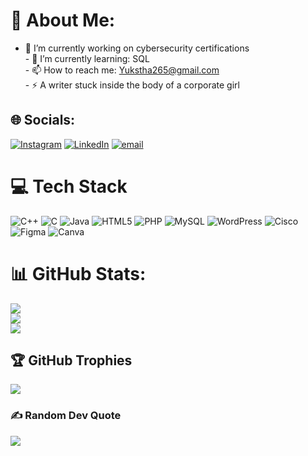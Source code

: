 # 💫 About Me:
- 🔭 I’m currently working on cybersecurity certifications<br>- 🌱 I’m currently learning: SQL<br>- 📫 How to reach me: Yukstha265@gmail.com<br>- ⚡ A writer stuck inside the body of a corporate girl


## 🌐 Socials:
[![Instagram](https://img.shields.io/badge/Instagram-%23E4405F.svg?logo=Instagram&logoColor=white)](https://instagram.com/Say_Seez) [![LinkedIn](https://img.shields.io/badge/LinkedIn-%230077B5.svg?logo=linkedin&logoColor=white)](https://linkedin.com/in/Yuksha_Shrestha) [![email](https://img.shields.io/badge/Email-D14836?logo=gmail&logoColor=white)](mailto:Yukstha265@gmail.com) 

# 💻 Tech Stack

<p align="left">
  <img src="https://img.shields.io/badge/-C++-00599C?style=flat-square&logo=c%2B%2B&logoColor=white" alt="C++" />
  <img src="https://img.shields.io/badge/-C-00599C?style=flat-square&logo=c&logoColor=white" alt="C" />
  <img src="https://img.shields.io/badge/-Java-ED8B00?style=flat-square&logo=openjdk&logoColor=white" alt="Java" />
  <img src="https://img.shields.io/badge/-HTML5-E34F26?style=flat-square&logo=html5&logoColor=white" alt="HTML5" />
  <img src="https://img.shields.io/badge/-PHP-777BB4?style=flat-square&logo=php&logoColor=white" alt="PHP" />
  <img src="https://img.shields.io/badge/-MySQL-4479A1?style=flat-square&logo=mysql&logoColor=white" alt="MySQL" />
  <img src="https://img.shields.io/badge/-WordPress-21759B?style=flat-square&logo=wordpress&logoColor=white" alt="WordPress" />
  <img src="https://img.shields.io/badge/-Cisco-049FD9?style=flat-square&logo=cisco&logoColor=black" alt="Cisco" />
  <img src="https://img.shields.io/badge/-Figma-F24E1E?style=flat-square&logo=figma&logoColor=white" alt="Figma" />
  <img src="https://img.shields.io/badge/-Canva-00C4CC?style=flat-square&logo=canva&logoColor=white" alt="Canva" />
</p>

# 📊 GitHub Stats:
![](https://github-readme-stats.vercel.app/api?username=YSTHA&theme=material-palenight&hide_border=false&include_all_commits=false&count_private=false)<br/>
![](https://nirzak-streak-stats.vercel.app/?user=YSTHA&theme=material-palenight&hide_border=false)<br/>
![](https://github-readme-stats.vercel.app/api/top-langs/?username=YSTHA&theme=material-palenight&hide_border=false&include_all_commits=false&count_private=false&layout=compact)

## 🏆 GitHub Trophies
![](https://github-profile-trophy.vercel.app/?username=YSTHA&theme=cobalt2&no-frame=true&no-bg=false&margin-w=4)

### ✍️ Random Dev Quote
![](https://quotes-github-readme.vercel.app/api?type=horizontal&theme=radical)

<!-- Proudly created with GPRM ( https://gprm.itsvg.in ) -->
